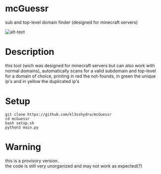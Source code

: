 # mcGuessr
sub and top-level domain finder (designed for minecraft servers)

![alt-text](https://github.com/kl3sshydra/mcGuessr/raw/main/new_screenshot.png)

# Description
this tool (wich was designed for minecraft servers but can also work with normal domains), automatically scans for a valid subdomain and top-level for a domain of choice, printing in red the not-founds, in green the unique ip's and in yellow the duplicated ip's

# Setup
```
git clone https://github.com/kl3sshydra/mcGuessr
cd mcGuessr
bash setup.sh
python3 main.py
```

# Warning
this is a provisory version.<br>
the code is still very unorganized and may not work as expected(?)
